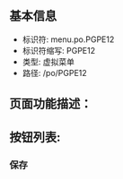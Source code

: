 
## 基本信息

- 标识符: menu.po.PGPE12
- 标识符缩写: PGPE12
- 类型: 虚拟菜单
- 路径: /po/PGPE12

## 页面功能描述：





## 按钮列表:


### 保存


